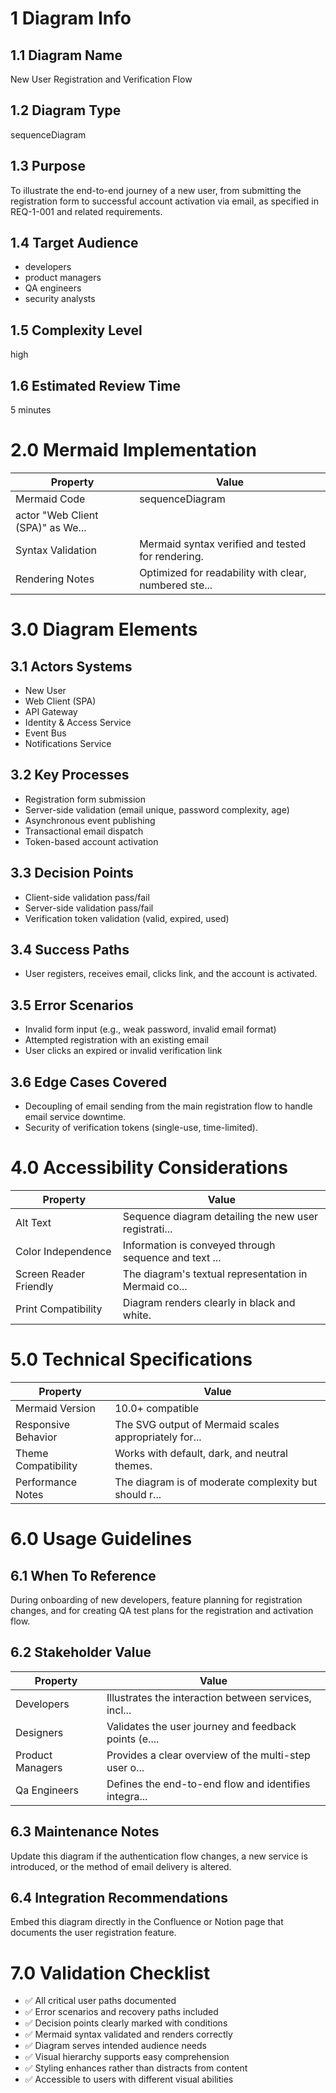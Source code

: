 # 1 Diagram Info

## 1.1 Diagram Name

New User Registration and Verification Flow

## 1.2 Diagram Type

sequenceDiagram

## 1.3 Purpose

To illustrate the end-to-end journey of a new user, from submitting the registration form to successful account activation via email, as specified in REQ-1-001 and related requirements.

## 1.4 Target Audience

- developers
- product managers
- QA engineers
- security analysts

## 1.5 Complexity Level

high

## 1.6 Estimated Review Time

5 minutes

# 2.0 Mermaid Implementation

| Property | Value |
|----------|-------|
| Mermaid Code | sequenceDiagram
    actor "Web Client (SPA)" as We... |
| Syntax Validation | Mermaid syntax verified and tested for rendering. |
| Rendering Notes | Optimized for readability with clear, numbered ste... |

# 3.0 Diagram Elements

## 3.1 Actors Systems

- New User
- Web Client (SPA)
- API Gateway
- Identity & Access Service
- Event Bus
- Notifications Service

## 3.2 Key Processes

- Registration form submission
- Server-side validation (email unique, password complexity, age)
- Asynchronous event publishing
- Transactional email dispatch
- Token-based account activation

## 3.3 Decision Points

- Client-side validation pass/fail
- Server-side validation pass/fail
- Verification token validation (valid, expired, used)

## 3.4 Success Paths

- User registers, receives email, clicks link, and the account is activated.

## 3.5 Error Scenarios

- Invalid form input (e.g., weak password, invalid email format)
- Attempted registration with an existing email
- User clicks an expired or invalid verification link

## 3.6 Edge Cases Covered

- Decoupling of email sending from the main registration flow to handle email service downtime.
- Security of verification tokens (single-use, time-limited).

# 4.0 Accessibility Considerations

| Property | Value |
|----------|-------|
| Alt Text | Sequence diagram detailing the new user registrati... |
| Color Independence | Information is conveyed through sequence and text ... |
| Screen Reader Friendly | The diagram's textual representation in Mermaid co... |
| Print Compatibility | Diagram renders clearly in black and white. |

# 5.0 Technical Specifications

| Property | Value |
|----------|-------|
| Mermaid Version | 10.0+ compatible |
| Responsive Behavior | The SVG output of Mermaid scales appropriately for... |
| Theme Compatibility | Works with default, dark, and neutral themes. |
| Performance Notes | The diagram is of moderate complexity but should r... |

# 6.0 Usage Guidelines

## 6.1 When To Reference

During onboarding of new developers, feature planning for registration changes, and for creating QA test plans for the registration and activation flow.

## 6.2 Stakeholder Value

| Property | Value |
|----------|-------|
| Developers | Illustrates the interaction between services, incl... |
| Designers | Validates the user journey and feedback points (e.... |
| Product Managers | Provides a clear overview of the multi-step user o... |
| Qa Engineers | Defines the end-to-end flow and identifies integra... |

## 6.3 Maintenance Notes

Update this diagram if the authentication flow changes, a new service is introduced, or the method of email delivery is altered.

## 6.4 Integration Recommendations

Embed this diagram directly in the Confluence or Notion page that documents the user registration feature.

# 7.0 Validation Checklist

- ✅ All critical user paths documented
- ✅ Error scenarios and recovery paths included
- ✅ Decision points clearly marked with conditions
- ✅ Mermaid syntax validated and renders correctly
- ✅ Diagram serves intended audience needs
- ✅ Visual hierarchy supports easy comprehension
- ✅ Styling enhances rather than distracts from content
- ✅ Accessible to users with different visual abilities


